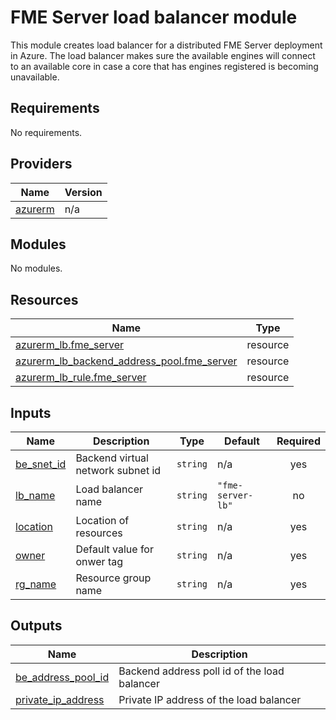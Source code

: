 # FME Server load balancer module
This module creates load balancer for a distributed FME Server deployment in Azure. The load balancer makes sure the available engines will connect to an available core in case a core that has engines registered is becoming unavailable. 
<!-- BEGIN_TF_DOCS -->
## Requirements

No requirements.

## Providers

| Name | Version |
|------|---------|
| <a name="provider_azurerm"></a> [azurerm](#provider\_azurerm) | n/a |

## Modules

No modules.

## Resources

| Name | Type |
|------|------|
| [azurerm_lb.fme_server](https://registry.terraform.io/providers/hashicorp/azurerm/latest/docs/resources/lb) | resource |
| [azurerm_lb_backend_address_pool.fme_server](https://registry.terraform.io/providers/hashicorp/azurerm/latest/docs/resources/lb_backend_address_pool) | resource |
| [azurerm_lb_rule.fme_server](https://registry.terraform.io/providers/hashicorp/azurerm/latest/docs/resources/lb_rule) | resource |

## Inputs

| Name | Description | Type | Default | Required |
|------|-------------|------|---------|:--------:|
| <a name="input_be_snet_id"></a> [be\_snet\_id](#input\_be\_snet\_id) | Backend virtual network subnet id | `string` | n/a | yes |
| <a name="input_lb_name"></a> [lb\_name](#input\_lb\_name) | Load balancer name | `string` | `"fme-server-lb"` | no |
| <a name="input_location"></a> [location](#input\_location) | Location of resources | `string` | n/a | yes |
| <a name="input_owner"></a> [owner](#input\_owner) | Default value for onwer tag | `string` | n/a | yes |
| <a name="input_rg_name"></a> [rg\_name](#input\_rg\_name) | Resource group name | `string` | n/a | yes |

## Outputs

| Name | Description |
|------|-------------|
| <a name="output_be_address_pool_id"></a> [be\_address\_pool\_id](#output\_be\_address\_pool\_id) | Backend address poll id of the load balancer |
| <a name="output_private_ip_address"></a> [private\_ip\_address](#output\_private\_ip\_address) | Private IP address of the load balancer |
<!-- END_TF_DOCS --> 
